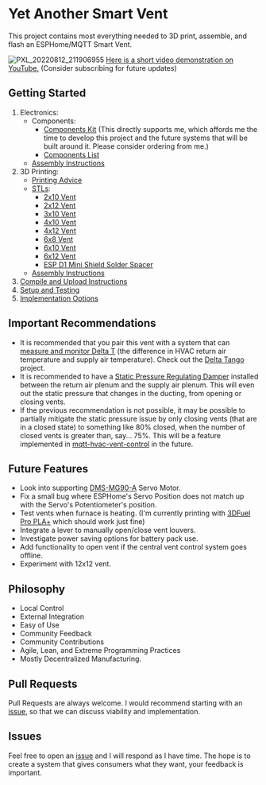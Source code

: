 # Yet Another Smart Vent

This project contains most everything needed to 3D print, assemble, and flash an ESPHome/MQTT Smart Vent.

![PXL_20220812_211906955](https://user-images.githubusercontent.com/4724577/184465351-95fdbfe1-2a6a-43a4-8e92-827d9840c7b6.jpg)
[Here is a short video demonstration on YouTube.](https://youtu.be/ANneINQjgso) 
(Consider subscribing for future updates)

## Getting Started
1. Electronics:
    - Components:
        - [Components Kit](https://brobston-creations.mybigcommerce.com/yet-another-smart-vent-electronics-and-fasteners-kit/) (This directly supports me, which affords me the time to develop this project and the future systems that will be built around it. Please consider ordering from me.)
        - [Components List](/docs/ELECTRONIC_COMPONENTS.md)
    - [Assembly Instructions](/docs/ELECTRONICS_ASSEMBLY.md)
2. 3D Printing:
    - [Printing Advice](/docs/VENT_PRINTING.md)
    - [STLs](https://www.printables.com/social/337332-tonyb/collections/241144?o=download_count):
        - [2x10 Vent](https://www.printables.com/model/259777-yet-another-smart-vent-2x10)
        - [2x12 Vent](https://www.printables.com/model/260300-yet-another-smart-vent-2x12)
        - [3x10 Vent](https://www.printables.com/model/262311-yet-another-smart-vent-3x10)
        - [4x10 Vent](https://www.printables.com/model/259241-yet-another-smart-vent-4x10)
        - [4x12 Vent](https://www.printables.com/model/259924-yet-another-smart-vent-4x12)
        - [6x8   Vent](https://www.printables.com/model/264778-yet-another-smart-vent-6x8)
        - [6x10 Vent](https://www.printables.com/model/259323-yet-another-smart-vent-6x10)
        - [6x12 Vent](https://www.printables.com/model/259622-yet-another-smart-vent-6x12)
        - [ESP D1 Mini Shield Solder Spacer](https://www.printables.com/model/259295-esp-d1-mini-shield-solder-spacer)
    - [Assembly Instructions](/docs/VENT_ASSEMBLY.md)
3. [Compile and Upload Instructions](/docs/COMPILE_AND_UPLOAD.md)
4. [Setup and Testing](/docs/SETUP_AND_TESTING.md)
6. [Implementation Options](/docs/IMPLEMENTATION_OPTIONS.md)

## Important Recommendations
- It is recommended that you pair this vent with a system that can [measure and monitor Delta T](https://www.youtube.com/watch?v=_pD-rRCNv8k) (the difference in HVAC return air temperature and supply air temperature). Check out the [Delta Tango](https://github.com/BrobstonCreations/delta-tango) project.
- It is recommended to have a [Static Pressure Regulating Damper](https://www.zonefirst.com/product/sprddd/) installed between the return air plenum and the supply air plenum. This will even out the static pressure that changes in the ducting, from opening or closing vents.
- If the previous recommendation is not possible, it may be possible to partially mitigate the static pressure issue by only closing vents (that are in a closed state) to something like 80% closed, when the number of closed vents is greater than, say... 75%. This will be a feature implemented in [mqtt-hvac-vent-control](https://github.com/TonyBrobston/mqtt-hvac-vent-control) in the future.

## Future Features
- Look into supporting [DMS-MG90-A](https://www.mouser.com/ProductDetail/DFRobot/SER0046?qs=vHuUswq2%252BsyGXvdy%2FXoNTA%3D%3D) Servo Motor.
- Fix a small bug where ESPHome's Servo Position does not match up with the Servo's Potentiometer's position.
- Test vents when furnace is heating. (I'm currently printing with [3DFuel Pro PLA+](https://www.3dfuel.com/collections/pro-pla/products/pro-pla-midnight-black-1-75mm) which should work just fine)
- Integrate a lever to manually open/close vent louvers.
- Investigate power saving options for battery pack use.
- Add functionality to open vent if the central vent control system goes offline.
- Experiment with 12x12 vent.

## Philosophy
- Local Control
- External Integration
- Easy of Use
- Community Feedback
- Community Contributions
- Agile, Lean, and Extreme Programming Practices
- Mostly Decentralized Manufacturing.

## Pull Requests
Pull Requests are always welcome. I would recommend starting with an [issue](https://github.com/TonyBrobston/yet-another-smart-vent/issues), so that we can discuss viability and implementation.

## Issues
Feel free to open an [issue](https://github.com/TonyBrobston/yet-another-smart-vent/issues) and I will respond as I have time. The hope is to create a system that gives consumers what they want, your feedback is important. 
